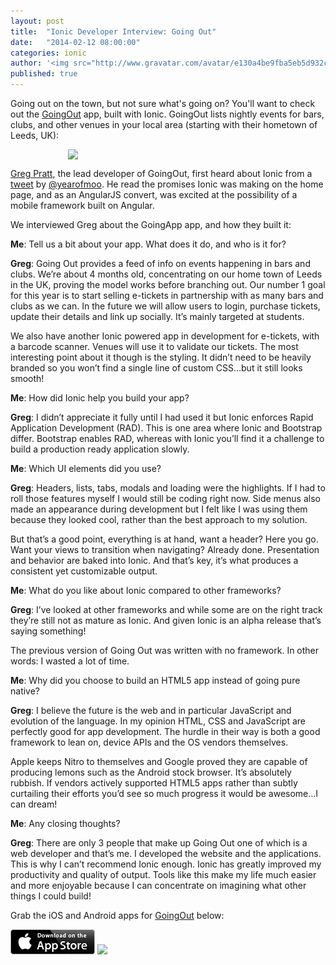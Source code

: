 ```yaml
---
layout: post
title:  "Ionic Developer Interview: Going Out"
date:   "2014-02-12 08:00:00"
categories: ionic
author: '<img src="http://www.gravatar.com/avatar/e130a4be9fba5eb5d932c813fbe3a58d?s=48&amp;d=mm" class="author-icon"><a href="http://twitter.com/maxlynch" target="_blank">@maxlynch</a>'
published: true
---
```


Going out on the town, but not sure what's going on? You'll want to check out the [GoingOut](https://www.goingoutapp.co.uk/) app, built with Ionic. GoingOut lists nightly events for bars, clubs, and other venues in your local area (starting with their hometown of Leeds, UK):

<img src="http://ionicframework.com.s3.amazonaws.com/blog/goingout/ss.png" style="width: 320px; margin: auto; display: block;">

[Greg Pratt](https://twitter.com/grumpywizards), the lead developer of GoingOut, first heard about Ionic from a [tweet](https://twitter.com/yearofmoo/status/387980629029027840) by [@yearofmoo](https://twitter.com/yearofmoo). He read the promises Ionic was making on the home page, and as an AngularJS convert, was excited at the possibility of a mobile framework built on Angular.

We interviewed Greg about the GoingApp app, and how they built it:

**Me**: Tell us a bit about your app. What does it do, and who is it for?

**Greg**: Going Out provides a feed of info on events happening in bars and clubs. We’re about 4 months old, concentrating on our home town of Leeds in the UK, proving the model works before branching out. Our number 1 goal for this year is to start selling e-tickets in partnership with as many bars and clubs as we can. In the future we will allow users to login, purchase tickets, update their details and link up socially. It’s mainly targeted at students.

We also have another Ionic powered app in development for e-tickets, with a barcode scanner. Venues will use it to validate our tickets. The most interesting point about it though is the styling. It didn’t need to be heavily branded so you won’t find a single line of custom CSS…but it still looks smooth!

**Me**: How did Ionic help you build your app?

**Greg**: I didn’t appreciate it fully until I had used it but Ionic enforces Rapid Application Development (RAD). This is one area where Ionic and Bootstrap differ. Bootstrap enables RAD, whereas with Ionic you’ll find it a challenge to build a production ready application slowly.

**Me**: Which UI elements did you use?

**Greg**: Headers, lists, tabs, modals and loading were the highlights. If I had to roll those features myself I would still be coding right now. Side menus also made an appearance during development but I felt like I was using them because they looked cool, rather than the best approach to my solution.

But that’s a good point, everything is at hand, want a header? Here you go. Want your views to transition when navigating? Already done. Presentation and behavior are baked into Ionic. And that’s key, it’s what produces a consistent yet customizable output.

**Me**: What do you like about Ionic compared to other frameworks?

**Greg**: I’ve looked at other frameworks and while some are on the right track they’re still not as mature as Ionic. And given Ionic is an alpha release that’s saying something!

The previous version of Going Out was written with no framework. In other words: I wasted a lot of time.

**Me**: Why did you choose to build an HTML5 app instead of going pure native?

**Greg**: I believe the future is the web and in particular JavaScript and evolution of the language.
In my opinion HTML, CSS and JavaScript are perfectly good for app development. The hurdle in their way is both a good framework to lean on, device APIs and the OS vendors themselves. 

Apple keeps Nitro to themselves and Google proved they are capable of producing lemons such as the Android stock browser. It’s absolutely rubbish. If vendors actively supported HTML5 apps rather than subtly curtailing their efforts you’d see so much progress it would be awesome...I can dream!

**Me**: Any closing thoughts?

**Greg**: There are only 3 people that make up Going Out one of which is a web developer and that’s me. I developed the website and the applications. This is why I can’t recommend Ionic enough. Ionic has greatly improved my productivity and quality of output. Tools like this make my life much easier and more enjoyable because I can concentrate on imagining what other things I could build!

Grab the iOS and Android apps for [GoingOut](https://www.goingoutapp.co.uk) below:

<a href="https://www.goingoutapp.co.uk/apple"><img src="/img/appstore.png"></a>
<a href="https://www.goingoutapp.co.uk/android"><img src="http://developer.android.com/images/brand/en_generic_rgb_wo_45.png"></a>
